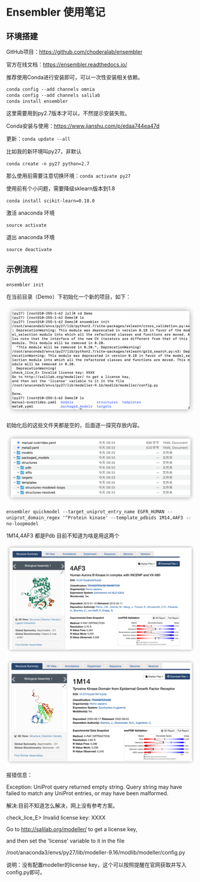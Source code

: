 # Ensembler 使用笔记

## 环境搭建

GitHub项目：https://github.com/choderalab/ensembler

官方在线文档：https://ensembler.readthedocs.io/

推荐使用Conda进行安装即可，可以一次性安装相关依赖。

```
conda config --add channels omnia
conda config --add channels salilab
conda install ensembler
```

这里需要用到py2.7版本才可以，不然提示安装失败。

Conda安装与使用：https://www.jianshu.com/p/edaa744ea47d

更新：`conda update --all`

比如我的新环境叫py27，非默认

`conda create -n py27 python=2.7`

那么使用前需要注意切换环境：`conda activate py27`

 使用前有个小问题，需要降级sklearn版本到1.8

`conda install scikit-learn=0.18.0`

激活 anaconda 环境

 `source activate`

退出 anaconda 环境

 `source deactivate`

## 示例流程

`ensembler init`

在当前目录（Demo）下初始化一个新的项目，如下：

![](images/p1.png)

初始化后的这些文件夹都是空的，后面逐一探究存放内容。

![](images/p4.png)

```
ensembler quickmodel --target_uniprot_entry_name EGFR_HUMAN --uniprot_domain_regex '^Protein kinase' --template_pdbids 1M14,4AF3 --no-loopmodel
```

1M14,4AF3 都是Pdb 目前不知道为啥是用这两个

![](images/p2.png)

![](images/p3.png)



报错信息：

Exception: UniProt query returned empty string. Query string may have failed to match any UniProt entries, or may have been malformed.

解决:目前不知道怎么解决，网上没有参考方案。



check_lice_E> Invalid license key: XXXX

Go to http://salilab.org/modeller/ to get a license key,

and then set the 'license' variable to it in the file

/root/anaconda3/envs/py27/lib/modeller-9.16/modlib/modeller/config.py

说明：没有配置modeller的license key，这个可以按照提醒在官网获取并写入config.py即可。

